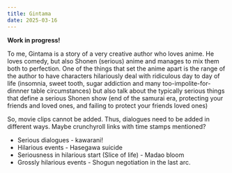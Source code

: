 ```yaml
---
title: Gintama
date: 2025-03-16
---
```

**Work in progress!**

To me, Gintama is a story of a very creative author who loves anime. He loves comedy, but also Shonen (serious) anime and manages to mix them both to perfection. One of the things that set the anime apart is the range of the author to have characters hilariously deal with ridiculous day to day of life (insomnia, sweet tooth, sugar addiction and many too-impolite-for-dinnner table circumstances) but also talk about the typically serious things that define a serious Shonen show (end of the samurai era, protecting your friends and loved ones, and failing to protect your friends loved ones)

So, movie clips cannot be added. Thus, dialogues need to be added in different ways. Maybe crunchyroll links with time stamps mentioned?

- Serious dialogues - kawarani!
- Hilarious events - Hasegawa suicide
- Seriousness in hilarious start (Slice of life) - Madao bloom
- Grossly hilarious events - Shogun negotiation in the last arc.